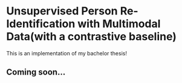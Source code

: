 # Unsupervised Person Re-Identification with Multimodal Data(with a contrastive baseline)
This is an implementation of my bachelor thesis!
## Coming soon...
